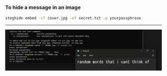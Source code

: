 ### To hide a message in an image
```bash
steghide embed -cf cover.jpg -ef secret.txt -p yourpassphrase
```


***

![image](.attachments/2e5b032656b29e5fe1a715a435125f3e600f01f7.png) 
